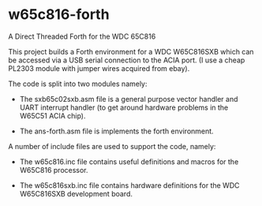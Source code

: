 # w65c816-forth
A Direct Threaded Forth for the WDC 65C816

This project builds a Forth environment for a WDC W65C816SXB which can be
accessed via a USB serial connection to the ACIA port. (I use a cheap PL2303
module with jumper wires acquired from ebay).

The code is split into two modules namely:

- The sxb65c02sxb.asm file is a general purpose vector handler and UART
  interrupt handler (to get around hardware problems in the W65C51 ACIA chip).

- The ans-forth.asm file is implements the forth environment.

A number of include files are used to support the code, namely:

- The w65c816.inc file contains useful definitions and macros for the W65C816
  processor.
  
- The w65c816sxb.inc file contains hardware definitions for the WDC W65C816SXB
  development board.

  